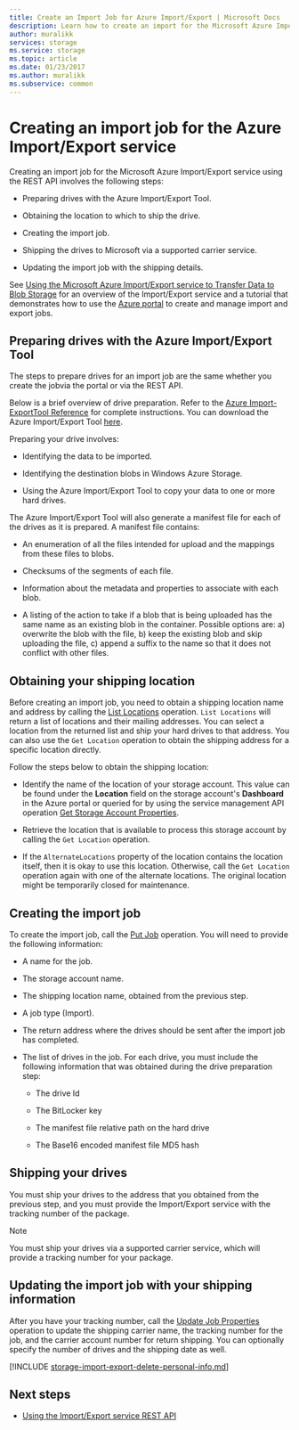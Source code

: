 ```yaml
---
title: Create an Import Job for Azure Import/Export | Microsoft Docs
description: Learn how to create an import for the Microsoft Azure Import/Export service.
author: muralikk
services: storage
ms.service: storage
ms.topic: article
ms.date: 01/23/2017
ms.author: muralikk
ms.subservice: common
---
```

# Creating an import job for the Azure Import/Export service

Creating an import job for the Microsoft Azure Import/Export service using the REST API involves the following steps:

-   Preparing drives with the Azure Import/Export Tool.

-   Obtaining the location to which to ship the drive.

-   Creating the import job.

-   Shipping the drives to Microsoft via a supported carrier service.

-   Updating the import job with the shipping details.

 See [Using the Microsoft Azure Import/Export service to Transfer Data to Blob Storage](storage-import-export-service.md) for an overview of the Import/Export service and a tutorial that demonstrates how to use the [Azure  portal](https://portal.azure.com/) to create and manage import and export jobs.

## Preparing drives with the Azure Import/Export Tool

The steps to prepare drives for an import job are the same whether you create the jobvia the portal or via the REST API.

Below is a brief overview of drive preparation. Refer to the [Azure Import-ExportTool Reference](storage-import-export-tool-how-to-v1.md) for complete instructions. You can download the Azure Import/Export Tool [here](https://go.microsoft.com/fwlink/?LinkID=301900).

Preparing your drive involves:

-   Identifying the data to be imported.

-   Identifying the destination blobs in Windows Azure Storage.

-   Using the Azure Import/Export Tool to copy your data to one or more hard drives.

 The Azure Import/Export Tool will also generate a manifest file for each of the drives as it is prepared. A manifest file contains:

-   An enumeration of all the files intended for upload and the mappings from these files to blobs.

-   Checksums of the segments of each file.

-   Information about the metadata and properties to associate with each blob.

-   A listing of the action to take if a blob that is being uploaded has the same name as an existing blob in the container. Possible options are: a) overwrite the blob with the file, b) keep the existing blob and skip uploading the file, c) append a suffix to the name so that it does not conflict with other files.

## Obtaining your shipping location

Before creating an import job, you need to obtain a shipping location name and address by calling the [List Locations](https://docs.microsoft.com/rest/api/storageimportexport/locations/list) operation. `List Locations` will return a list of locations and their mailing addresses. You can select a location from the returned list and ship your hard drives to that address. You can also use the `Get Location` operation to obtain the shipping address for a specific location directly.

 Follow the steps below to obtain the shipping location:

-   Identify the name of the location of your storage account. This value can be found under the **Location** field on the storage account's **Dashboard** in the Azure portal or queried for by using the service management API operation [Get Storage Account Properties](/rest/api/storagerp/storageaccounts).

-   Retrieve the location that is available to process this storage account by calling the `Get Location` operation.

-   If the `AlternateLocations` property of the location contains the location itself, then it is okay to use this location. Otherwise, call the `Get Location` operation again with one of the alternate locations. The original location might be temporarily closed for maintenance.

## Creating the import job
To create the import job, call the [Put Job](/rest/api/storageimportexport/jobs) operation. You will need to provide the following information:

-   A name for the job.

-   The storage account name.

-   The shipping location name, obtained from the previous step.

-   A job type (Import).

-   The return address where the drives should be sent after the import job has completed.

-   The list of drives in the job. For each drive, you must include the following information that was obtained during the drive preparation step:

    -   The drive Id

    -   The BitLocker key

    -   The manifest file relative path on the hard drive

    -   The Base16 encoded manifest file MD5 hash

## Shipping your drives
You must ship your drives to the address that you obtained from the previous step, and you must provide the Import/Export service with the tracking number of the package.

> [!NOTE]
>  You must ship your drives via a supported carrier service, which will provide a tracking number for your package.

## Updating the import job with your shipping information
After you have your tracking number, call the [Update Job Properties](https://docs.microsoft.com/rest/api/storageimportexport/Jobs/Update) operation to update the shipping carrier name, the tracking number for the job, and the carrier account number for return shipping. You can optionally specify the number of drives and the shipping date as well.

[!INCLUDE [storage-import-export-delete-personal-info.md](../../../includes/storage-import-export-delete-personal-info.md)]

## Next steps

* [Using the Import/Export service REST API](storage-import-export-using-the-rest-api.md)
